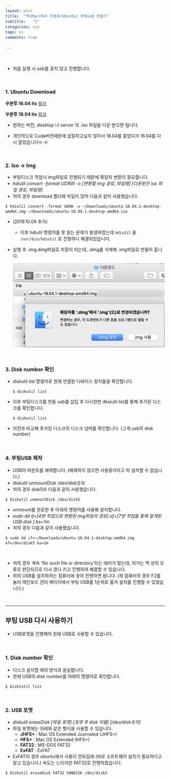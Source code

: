 ```yaml
---
layout: post
title:  "맥(Mac)에서 우분투(Ubuntu) 부팅usb 만들기"
subtitle:   "1"
categories: com
tags: os
comments: true

---
```


<br/>

- 처음 실행 시 usb를 꽂지 않고 진행합니다.

<br/>

### 1. Ubuntu Download

**우분투 16.04 lts** [링크](http://releases.ubuntu.com/16.04/)

**우분투 18.04 lts** [링크](http://mirror.kakao.com/ubuntu-releases/bionic/)

- 원하는 버전, desktop 나 server 의 .iso 파일을 다운 받으면 됩니다.

- 개인적으로 Cuda버전때문에 삽질하고싶지 않아서 18.04를 깔았다가 16.04를 다시 깔았습니다ㅠ.ㅠ


<br/>

### 2. Iso -> Img

- 부팅디스크 작업시 img파일로 진행되기 때문에 확장자 변환이 필요합니다.
- *hdiutil convert -format UDRW -o [변환할 img 경로, 파일명] \[다운받은 iso 파일 경로, 파일명]*
- 저의 경우 download 폴더에 파일이 있어 다음과 같이 사용했습니다.

```
$ hdiutil convert -format UDRW -o ~/Downloads/ubuntu-18.04.1-desktop-amd64.img ~/Downloads/ubuntu-18.04.1-desktop-amd64.iso
```

- (2019.10.09 추가)

  - 이후 hdiutil 명령어를 못 읽는 문제가 발생하였는데 `hdiutil` 을 `/usr/bin/hdiutil` 로 진행하니 해결되었습니다.

- 실행 후 .img.dmg파일로 저장이 되는데, .dmg를 삭제해 .img파일로 만들어 줍니다.

  ![img](/assets/img/dmg_to_img.png)

<br/>

### 3. Disk number 확인

- diskutil list 명령어로 현재 연결된 디바이스 장치들을 확인합니다.

  ```
  $ diskutil list
  ```

- 이후 부팅디스크를 만들 usb를 삽입 후 다시한번 dksiutil list를 통해 추가된 디스크를 확인합니다.

  ```
  $ diskutil list
  ```

- 이전과 비교해 추가된 디스크의 디스크 넘버를 확인합니다. (그게 usb의 disk number)

<br/>

### 4. 부팅USB 제작

- USB의 마운트를 해제합니다. (해제하지 않으면 사용중이라고 떠 설치할 수 없습니다.)
- diskutil unmountDisk /dev/disk숫자
- 저의 경우 disk5라 다음과 같이 사용했습니다.

```
$ diskutil unmountDisk /dev/disk5
```

- unmount를 완료한 후 아래의 명령어를 사용해 설치합니다.
- *sudo dd if=[4번 작업으로 변환된 img파일의 경로] of=[7번 작업을 통해 알게된 USB disk ] bs=1m*
- 저의 경우 다음과 같이 사용했습니다.

```
$ sudo dd if=~/Downloads/ubuntu-18.04.1-desktop-amd64.img of=/dev/disk5 bs=1m
```

<br/>

- 저의 경우 계속 'No such file or directory'라는 에러가 떴는데, 이거는 맥 상의 오류로 판단되므로 다시 껐다 키고 진행하여 해결할 수 있습니다.
- 위의 USB를 설치하려는 컴퓨터에 꽂아 진행하면 됩니다. (제 컴퓨터의 경우 F2를 눌러 메인보드 관리 페이지에서 부팅 USB를 1순위로 옮겨 설치를 진행할 수 있었습니다.)

<br/>

---

## 부팅 USB 다시 사용하기

- USB포맷을 진행해야 원래 USB로 사용할 수 있습니다.

<br/>

### 1. Disk number 확인

- 디스크 설치할 때의 방식과 동일합니다. 
- 현재 USB의 disk number를 아래의 명령어로 확인합니다.

```
$ disktutil list
```

<br/>

### 2. USB 포맷

- *diskutil eraseDisk [파일 포맷] \[포맷 후 disk 이름] \[/dev/disk숫자]*
- 파일 포맷에는 아래와 같은 형식을 사용할 수 있습니다.
  - **JHFS+** : Mac OS Extended Journaled (JHFS+)
  - **HFS+** : Mac OS Extended (HFS+)
  - **FAT32** : MS-DOS FAT32
  - **ExFAT** : ExFAT
- ExFAT의 경우 ubuntu에서 사용이 안되길래 (따로 소프트웨어 설치가 필요하다고 알고 있습니다.) 속도는 느리지만 FAT32로 진행하였습니다.

```
$ diskutil eraseDisk FAT32 SANDISK /dev/disk5
```



